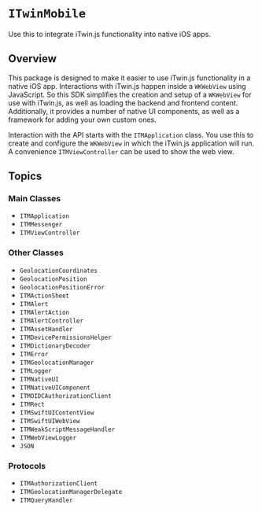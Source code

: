 # ``ITwinMobile``

Use this to integrate iTwin.js functionality into native iOS apps.

## Overview

This package is designed to make it easier to use iTwin.js functionality in a native iOS app. Interactions with iTwin.js happen inside a `WKWebView` using JavaScript. So this SDK simplifies the creation and setup of a `WKWebView` for use with iTwin.js, as well as loading the backend and frontend content. Additionally, it provides a number of native UI components, as well as a framework for adding your own custom ones. 

Interaction with the API starts with the ``ITMApplication`` class. You use this to create and configure the `WKWebView` in which the iTwin.js application will run. A convenience ``ITMViewController`` can be used to show the web view.

## Topics

### Main Classes

- ``ITMApplication``
- ``ITMMessenger``
- ``ITMViewController``

### Other Classes

- ``GeolocationCoordinates``
- ``GeolocationPosition``
- ``GeolocationPositionError``
- ``ITMActionSheet``
- ``ITMAlert``
- ``ITMAlertAction``
- ``ITMAlertController``
- ``ITMAssetHandler``
- ``ITMDevicePermissionsHelper``
- ``ITMDictionaryDecoder``
- ``ITMError``
- ``ITMGeolocationManager``
- ``ITMLogger``
- ``ITMNativeUI``
- ``ITMNativeUIComponent``
- ``ITMOIDCAuthorizationClient``
- ``ITMRect``
- ``ITMSwiftUIContentView``
- ``ITMSwiftUIWebView``
- ``ITMWeakScriptMessageHandler``
- ``ITMWebViewLogger``
- ``JSON``

### Protocols

- ``ITMAuthorizationClient``
- ``ITMGeolocationManagerDelegate``
- ``ITMQueryHandler``
